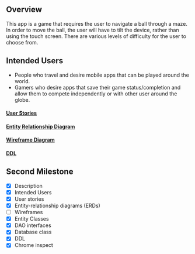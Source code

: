 ## Overview
This app is a game that requires the user to navigate a ball through a maze. In order to move the 
ball, the user will have to tilt the device, rather than using the touch screen. There are various
levels of difficulty for the user to choose from.  


## Intended Users
* People who travel and desire mobile apps that can be played around the world.
* Gamers who desire apps that save their game status/completion and allow them to compete 
independently or with other user around the globe.
 
#### [User Stories](docs/user-stories.md)  

#### [Entity Relationship Diagram](docs/erd.md)
 
#### [Wireframe Diagram](docs/wireframe.md)

#### [DDL](docs/ddl.md)
 
## Second Milestone
 
* [x] Description
* [x] Intended Users
* [x] User stories
* [x] Entity-relationship diagrams (ERDs)
* [ ] Wireframes
* [x] Entity Classes
* [x] DAO interfaces
* [x] Database class
* [x] DDL
* [x] Chrome inspect
